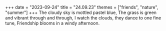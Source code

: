 +++
date = "2023-09-24"
title = "24.09.23"
themes = ["friends", "nature", "summer"]
+++
The cloudy sky is mottled pastel blue,
The grass is green and vibrant through and through,
I watch the clouds, they dance to one fine tune,
Friendship blooms in a windy afternoon.
